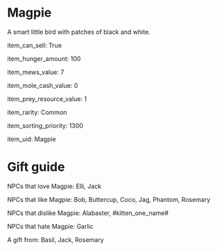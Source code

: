 # Magpie

A smart little bird with patches of black and white.

item_can_sell: True

item_hunger_amount: 100

item_mews_value: 7

item_mole_cash_value: 0

item_prey_resource_value: 1

item_rarity: Common

item_sorting_priority: 1300

item_uid: Magpie

# Gift guide

NPCs that love Magpie: Elli, Jack

NPCs that like Magpie: Bob, Buttercup, Coco, Jag, Phantom, Rosemary

NPCs that dislike Magpie: Alabaster, #kitten_one_name#

NPCs that hate Magpie: Garlic

A gift from: Basil, Jack, Rosemary